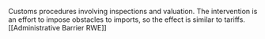 Customs procedures involving inspections and valuation. The intervention is an effort to impose obstacles to imports, so the effect is similar to tariffs.
[[Administrative Barrier RWE]]

